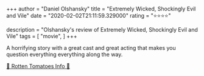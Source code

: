 +++
author = "Daniel Olshansky"
title = "Extremely Wicked, Shockingly Evil and Vile"
date = "2020-02-02T21:11:59.329000"
rating = "⭐⭐⭐⭐"

description = "Olshansky's review of Extremely Wicked, Shockingly Evil and Vile"
tags = [
    "movie",
]
+++


A horrifying story with a great cast and great acting that makes you question everything everything along the way.

[🍅 Rotten Tomatoes Info 🍅](https://www.rottentomatoes.com//m/extremely_wicked_shockingly_evil_and_vile)